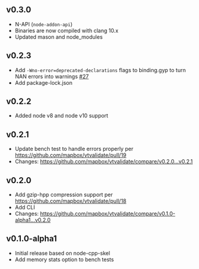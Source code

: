 ## v0.3.0

- N-API (`node-addon-api`)
- Binaries are now compiled with clang 10.x
- Updated mason and node_modules

## v0.2.3

- Add `-Wno-error=deprecated-declarations` flags to binding.gyp to turn NAN errors into warnings [#27](https://github.com/mapbox/vtvalidate/issues/27)
- Add package-lock.json

## v0.2.2

- Added node v8 and node v10 support

## v0.2.1

- Update bench test to handle errors properly per https://github.com/mapbox/vtvalidate/pull/19
- Changes: https://github.com/mapbox/vtvalidate/compare/v0.2.0...v0.2.1

## v0.2.0

- Add gzip-hpp compression support per https://github.com/mapbox/vtvalidate/pull/18
- Add CLI
- Changes: https://github.com/mapbox/vtvalidate/compare/v0.1.0-alpha1...v0.2.0

## v0.1.0-alpha1
- Initial release based on node-cpp-skel
- Add memory stats option to bench tests
